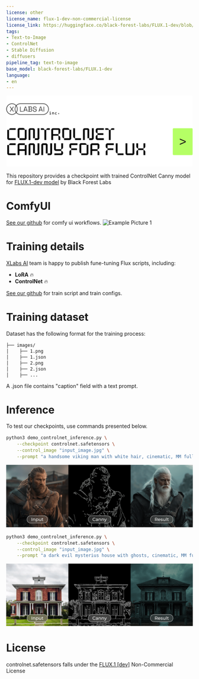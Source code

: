 ```yaml
---
license: other
license_name: flux-1-dev-non-commercial-license
license_link: https://huggingface.co/black-forest-labs/FLUX.1-dev/blob/main/LICENSE.md
tags:
- Text-to-Image
- ControlNet
- Stable Diffusion
- diffusers
pipeline_tag: text-to-image
base_model: black-forest-labs/FLUX.1-dev
language:
- en
---
```


![ControlNet Canny for Flux](https://github.com/XLabs-AI/x-flux/blob/main/assets/readme/light/controlnet-canny-header-rev1.png?raw=true)

This repository provides a checkpoint with trained ControlNet Canny model for
[FLUX.1-dev model](https://huggingface.co/black-forest-labs/FLUX.1-dev) by Black Forest Labs
# ComfyUI

[See our github](https://github.com/XLabs-AI/x-flux-comfyui) for comfy ui workflows.
![Example Picture 1](https://github.com/XLabs-AI/x-flux-comfyui/blob/main/assets/image1.png?raw=true)
# Training details
[XLabs AI](https://github.com/XLabs-AI) team is happy to publish fune-tuning Flux scripts, including:
- **LoRA** 🔥
- **ControlNet** 🔥

[See our github](https://github.com/XLabs-AI/x-flux) for train script and train configs.

# Training dataset
Dataset has the following format for the training process:
```
├── images/
│    ├── 1.png
│    ├── 1.json
│    ├── 2.png
│    ├── 2.json
│    ├── ...
```
A .json file contains "caption" field with a text prompt.

# Inference

To test our checkpoints, use commands presented below.
```bash
python3 demo_controlnet_inference.py \
    --checkpoint controlnet.safetensors \
    --control_image "input_image.jpg" \
    --prompt "a handsome viking man with white hair, cinematic, MM full HD"
```
![Example Picture 1](https://github.com/XLabs-AI/x-flux/blob/main/assets/readme/examples/picture-3-rev1.png?raw=true)
```bash
python3 demo_controlnet_inference.py \
    --checkpoint controlnet.safetensors \
    --control_image "input_image.jpg" \
    --prompt "a dark evil mysterius house with ghosts, cinematic, MM full HD"
```

![Example Picture 2](https://github.com/XLabs-AI/x-flux/blob/main/assets/readme/examples/picture-2-rev1.png?raw=true)


# License
controlnet.safetensors falls under the [FLUX.1 [dev]](https://huggingface.co/black-forest-labs/FLUX.1-dev/blob/main/LICENSE.md) Non-Commercial License<br/>